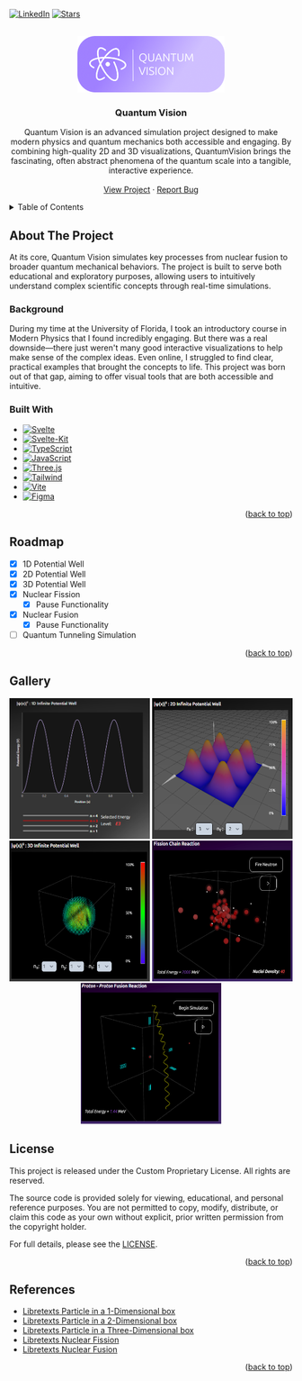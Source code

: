 <a id="readme-top"></a>
[![LinkedIn][linkedin-shield]][linkedin-url]
[![Stars][stars-shield]][stars-url]


<!-- PROJECT LOGO -->
<br />
<div align="center">
  <a href="https://github.com/alexfisher03/QuantumVision">
    <img src="QV-app/src/lib/images/doclogo.png" alt="Logo">
  </a>

<h3 align="center">Quantum Vision</h3>

  <p align="center">
    Quantum Vision is an advanced simulation project designed to make modern physics and quantum mechanics both accessible and engaging. By combining high-quality 2D and 3D visualizations, QuantumVision brings the fascinating, often abstract phenomena of the quantum scale into a tangible, interactive experience.
    <br />
    <br />
    <a href="https://www.qvisionsim.com/" target="_blank">View Project</a>
    &middot;
    <a href="https://github.com/alexfisher03/QuantumVision/issues/new?labels=bug&template=bug-report---.md">Report Bug</a>
  </p>
</div>



<!-- TABLE OF CONTENTS -->
<details>
  <summary>Table of Contents</summary>
  <ol>
    <li>
      <a href="#about-the-project">About The Project</a>
      <ul>
        <li><a href="#background">Background</a></li>
        <li><a href="#built-with">Built With</a></li> 
      </ul>
    </li>
    <li><a href="#roadmap">Roadmap</a></li>
    <li><a href="#gallery">Gallery</a></li>
    <li><a href="#license">License</a></li>
    <li><a href="#contact">Contact</a></li>
    <li><a href="#references">References</a></li>
  </ol>
</details>



<!-- ABOUT THE PROJECT -->
## About The Project

At its core, Quantum Vision simulates key processes from nuclear fusion to broader quantum mechanical behaviors. The project is built to serve both educational and exploratory purposes, allowing users to intuitively understand complex scientific concepts through real-time simulations.

### Background

During my time at the University of Florida, I took an introductory course in Modern Physics that I found incredibly engaging. But there was a real downside—there just weren't many good interactive visualizations to help make sense of the complex ideas. Even online, I struggled to find clear, practical examples that brought the concepts to life. This project was born out of that gap, aiming to offer visual tools that are both accessible and intuitive.

### Built With

* [![Svelte][Svelte.dev]][Svelte-url]
* [![Svelte-Kit][Svelte-Kit.dev]][Svelte-kit-url]
* [![TypeScript][TS.dev]][TS-url]
* [![JavaScript][JS.dev]][JS-url]
* [![Three.js][Three.dev]][Three-url]
* [![Tailwind][Tailwind.dev]][Tailwind-url]
* [![Vite][Vite.dev]][Vite-url]
* [![Figma][Figma.dev]][Figma-url]

<p align="right">(<a href="#readme-top">back to top</a>)</p>


<!-- ROADMAP -->
## Roadmap

- [x] 1D Potential Well
- [x] 2D Potential Well
- [x] 3D Potential Well
- [x] Nuclear Fission
    - [x] Pause Functionality
- [x] Nuclear Fusion
    - [x] Pause Functionality
- [ ] Quantum Tunneling Simulation

<p align="right">(<a href="#readme-top">back to top</a>)</p>

## Gallery
<div align="center">
  <img width="250" height="250" src="QV-app/src/lib/images/1D-preview.PNG" alt="1D Preview">
  <img width="250" height="250" src="QV-app/src/lib/images/2D-preview.PNG" alt="2D Preview">
  <img width="250" height="250" src="QV-app/src/lib/images/3D-preview.PNG" alt="3D Preview">
  <img width="250" height="250" src="QV-app/src/lib/images/Fission-preview.PNG" alt="Fission Preview">
  <img width="250" height="250" src="QV-app/src/lib/images/Fusion-preview.PNG" alt="Fusion Preview">
</div>

<!-- LICENSE -->
## License

This project is released under the Custom Proprietary License. All rights are reserved.

The source code is provided solely for viewing, educational, and personal reference purposes. You are not permitted to copy, modify, distribute, or claim this code as your own without explicit, prior written permission from the copyright holder.

For full details, please see the [LICENSE](LICENSE).

<p align="right">(<a href="#readme-top">back to top</a>)</p>


## References

* [Libretexts Particle in a 1-Dimensional box](https://chem.libretexts.org/Bookshelves/Physical_and_Theoretical_Chemistry_Textbook_Maps/Supplemental_Modules_(Physical_and_Theoretical_Chemistry)/Quantum_Mechanics/05.5%3A_Particle_in_Boxes/Particle_in_a_1-Dimensional_box)
* [Libretexts Particle in a 2-Dimensional box](https://chem.libretexts.org/Bookshelves/Physical_and_Theoretical_Chemistry_Textbook_Maps/Supplemental_Modules_(Physical_and_Theoretical_Chemistry)/Quantum_Mechanics/05.5%3A_Particle_in_Boxes/Particle_in_a_2-Dimensional_Box)
* [Libretexts Particle in a Three-Dimensional box](https://chem.libretexts.org/Courses/Pacific_Union_College/Quantum_Chemistry/03%3A_The_Schrodinger_Equation_and_a_Particle_in_a_Box/3.09%3A_A_Particle_in_a_Three-Dimensional_Box)
* [Libretexts Nuclear Fission](https://chem.libretexts.org/Courses/University_of_Missouri/MU%3A__1330H_(Keller)/21%3A_Nuclear_Chemistry/21.7%3A_Nuclear_Fission)
* [Libretexts Nuclear Fusion](https://chem.libretexts.org/Bookshelves/General_Chemistry/Map%3A_Chemistry_-_The_Central_Science_(Brown_et_al.)/21%3A_Nuclear_Chemistry/21.07%3A_Nuclear_Fusion)

<p align="right">(<a href="#readme-top">back to top</a>)</p>



<!-- MARKDOWN LINKS & IMAGES -->
<!-- https://www.markdownguide.org/basic-syntax/#reference-style-links -->
[stars-shield]: https://img.shields.io/github/stars/alexfisher03/QuantumVision.svg?style=for-the-badge
[stars-url]: https://github.com/alexfisher03/QuantumVision/stargazers
[license-shield]: https://img.shields.io/github/license/github_username/repo_name.svg?style=for-the-badge
[license-url]: https://github.com/github_username/repo_name/blob/master/LICENSE.txt
[linkedin-shield]: https://img.shields.io/badge/-LinkedIn-black.svg?style=for-the-badge&logo=linkedin&colorB=555
[linkedin-url]: https://linkedin.com/in/fisheralexander03/
[Figma.dev]: https://img.shields.io/badge/Figma-F24E1E?style=for-the-badge&logo=figma&logoColor=white
[Figma-url]: https://www.figma.com/
[Svelte.dev]: https://img.shields.io/badge/Svelte-4A4A55?style=for-the-badge&logo=svelte&logoColor=FF3E00
[Svelte-url]: https://svelte.dev/
[Svelte-kit.dev]: https://img.shields.io/badge/SvelteKit-4A4A55?style=for-the-badge&logo=svelte&logoColor=FF3E00
[Svelte-kit-url]: https://svelte.dev/docs/kit/introduction
[TS.dev]: https://img.shields.io/badge/TypeScript-3178C6?style=for-the-badge&logo=typescript&logoColor=white
[TS-url]: https://www.typescriptlang.org/
[Three.dev]: https://img.shields.io/badge/Three.js-000000?style=for-the-badge&logo=three.js&logoColor=white
[Three-url]: https://threejs.org/
[Tailwind.dev]: https://img.shields.io/badge/Tailwind_CSS-grey?style=for-the-badge&logo=tailwind-css&logoColor=38B2AC
[Tailwind-url]: https://tailwindcss.com/
[Vite.dev]: https://img.shields.io/badge/Vite-646CFF?style=for-the-badge&logo=Vite&logoColor=white
[Vite-url]: https://vite.dev/
[JS.dev]:https://shields.io/badge/JavaScript-F7DF1E?logo=JavaScript&logoColor=000&style=flat-square
[JS-url]: https://developer.mozilla.org/en-US/docs/Web/JavaScript


